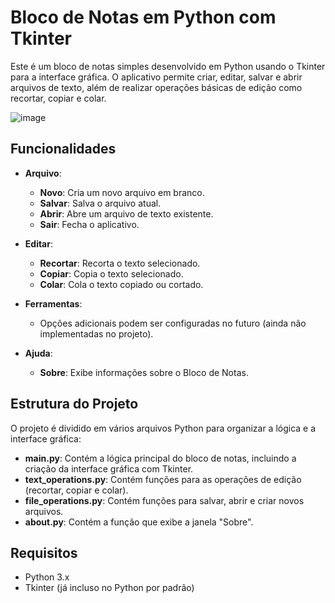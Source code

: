 # Bloco de Notas em Python com Tkinter

Este é um bloco de notas simples desenvolvido em Python usando o Tkinter para a interface gráfica. O aplicativo permite criar, editar, salvar e abrir arquivos de texto, além de realizar operações básicas de edição como recortar, copiar e colar.
  
![image](https://github.com/user-attachments/assets/a6e4f97d-5e49-4527-921f-eaced595dc41)

## Funcionalidades

- **Arquivo**:
  - **Novo**: Cria um novo arquivo em branco.
  - **Salvar**: Salva o arquivo atual.
  - **Abrir**: Abre um arquivo de texto existente.
  - **Sair**: Fecha o aplicativo.
  
- **Editar**:
  - **Recortar**: Recorta o texto selecionado.
  - **Copiar**: Copia o texto selecionado.
  - **Colar**: Cola o texto copiado ou cortado.

- **Ferramentas**:
  - Opções adicionais podem ser configuradas no futuro (ainda não implementadas no projeto).

- **Ajuda**:
  - **Sobre**: Exibe informações sobre o Bloco de Notas.

## Estrutura do Projeto

O projeto é dividido em vários arquivos Python para organizar a lógica e a interface gráfica:

- **main.py**: Contém a lógica principal do bloco de notas, incluindo a criação da interface gráfica com Tkinter.
- **text_operations.py**: Contém funções para as operações de edição (recortar, copiar e colar).
- **file_operations.py**: Contém funções para salvar, abrir e criar novos arquivos.
- **about.py**: Contém a função que exibe a janela "Sobre".

## Requisitos

- Python 3.x
- Tkinter (já incluso no Python por padrão)
